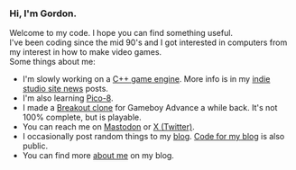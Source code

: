 ### Hi, I'm Gordon.

Welcome to my code. I hope you can find something useful.  
I've been coding since the mid 90's and I got interested in computers from my interest in how to make video games.  
Some things about me:  

* I'm slowly working on a [C++ game engine](https://github.com/gordonglas/mana-engine). More info is in my [indie studio site news](https://overworldsoft.com/news) posts.
* I'm also learning [Pico-8](https://github.com/gordonglas/pico-8).
* I made a [Breakout clone](https://github.com/gordonglas/gba-breakout) for Gameboy Advance a while back. It's not 100% complete, but is playable.
* You can reach me on <a rel="me" href="https://mastodon.gamedev.place/@kefka">Mastodon</a> or [X (Twitter)](https://twitter.com/alphatrak).
* I occasionally post random things to my [blog](https://gglas.ninja). [Code for my blog](https://github.com/gordonglas/gglas-ninja) is also public.
* You can find more [about me](https://gglas.ninja/about) on my blog.
